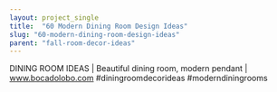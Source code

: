 ```yaml
---
layout: project_single
title:  "60 Modern Dining Room Design Ideas"
slug: "60-modern-dining-room-design-ideas"
parent: "fall-room-decor-ideas"
---
```

DINING ROOM IDEAS | Beautiful dining room, modern  pendant  | www.bocadolobo.com #diningroomdecorideas #moderndiningrooms
